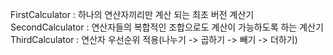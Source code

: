 FirstCalculator : 하나의 연산자끼리만 계산 되는 최초 버전 계산기
SecondCalculator : 연산자들의 복합적인 조합으로도 계산이 가능하도록 하는 계산기
ThirdCalculator : 연산자 우선순위 적용(나누기 -> 곱하기 -> 빼기 -> 더하기)